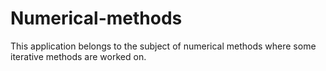 # Numerical-methods
This application belongs to the subject of numerical methods where some iterative methods are worked on.
